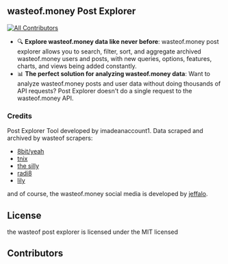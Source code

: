 ## wasteof.money Post Explorer

[![All Contributors](https://img.shields.io/github/all-contributors/imadeanaccount1/wasteofpostexplorer?color=ee8449&style=flat-square)](#contributors)

- 🔍 **Explore wasteof.money data like never before**: wasteof.money post explorer allows you to search, filter, sort, and aggregate archived wasteof.money users and posts, with new queries, options, features, charts, and views being added constantly.
- 📊 **The perfect solution for analyzing wasteof.money data**: Want to analyze wasteof.money posts and user data without doing thousands of API requests? Post Explorer doesn't do a single request to the wasteof.money API.

### Credits
Post Explorer Tool developed by imadeanaccount1. Data scraped and archived by wasteof scrapers:
- [8bit/yeah](https://github.com/8BitOSC)
- [tnix](https://github.com/tnix100)
- [the silly](https://github.com/reidthepog)
- [radi8](https://github.com/radeeyate)
- [lily](https://github.com/TheAwesome98-Real)

and of course, the wasteof.money social media is developed by [jeffalo](https://github.com/jeffalo).

## License
the wasteof post explorer is licensed under the MIT licensed

## Contributors

<!-- ALL-CONTRIBUTORS-LIST:START - Do not remove or modify this section -->
<!-- prettier-ignore-start -->
<!-- markdownlint-disable -->

<!-- markdownlint-restore -->
<!-- prettier-ignore-end -->

<!-- ALL-CONTRIBUTORS-LIST:END -->
